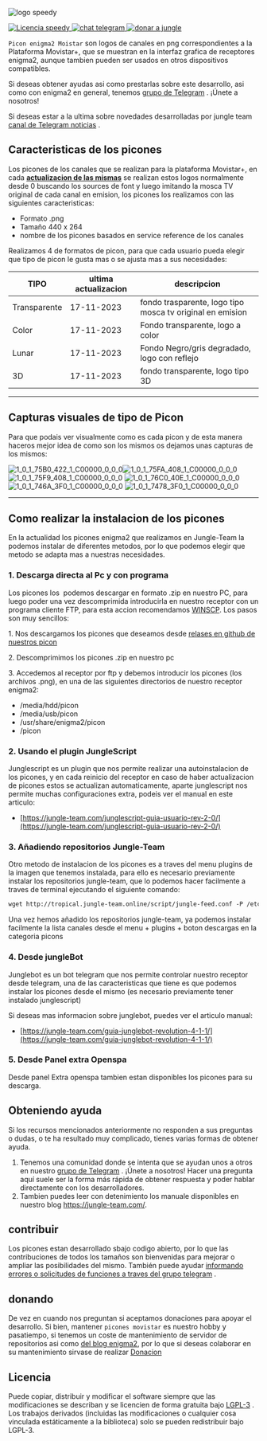 ![logo speedy](https://jungle-team.com/wp-content/uploads/2023/04/picon_logo.png)

[![Licencia speedy](https://jungle-team.com/wp-content/uploads/2023/03/licence.png)
](https://github.com/jungla-team/Speedy-OEA-autoinstall/blob/main/LICENSE) [![chat telegram](https://jungle-team.com/wp-content/uploads/2023/03/telegram.png)
](https://t.me/joinchat/R_MzlCWf4Kahgb5G) [![donar a jungle](https://jungle-team.com/wp-content/uploads/2023/03/donate.png)
](https://paypal.me/jungleteam)


`Picon enigma2 Moistar` son logos de canales en png correspondientes a la Plataforma Movistar+, que se muestran en la interfaz grafica de receptores enigma2, aunque tambien pueden ser usados en otros dispositivos compatibles.

Si deseas obtener ayudas asi como prestarlas sobre este desarrollo, asi como con enigma2 en general, tenemos  [grupo de Telegram](https://telegram.me/pythontelegrambotgroup) . ¡Únete a nosotros!

Si deseas estar a la ultima sobre novedades desarrolladas por jungle team [canal de Telegram noticias](https://telegram.me/pythontelegrambotchannel) .

## Caracteristicas de los picones

Los picones de los canales que se realizan para la plataforma Movistar+, en cada [**actualizacion de las mismas**](https://github.com/jungla-team/Picon-enigma2-Movistar/releases/tag/jungle-picon) se realizan estos logos normalmente desde 0 buscando los sources de font y luego imitando la mosca TV original de cada canal en emision, los picones los realizamos con las siguientes caracteristicas:

*   Formato .png
*   Tamaño 440 x 264
*   nombre de los picones basados en service reference de los canales 

Realizamos 4 de formatos de picon, para que cada usuario pueda elegir que tipo de picon le gusta mas o se ajusta mas a sus necesidades:

| **TIPO** | ultima actualizacion | descripcion |
| --- | --- | --- |
| Transparente | 17-11-2023 | fondo trasparente, logo tipo mosca tv original en emision  |
| Color | 17-11-2023 | Fondo transparente, logo a color  |
| Lunar | 17-11-2023 | Fondo Negro/gris degradado, logo con reflejo |
| 3D | 17-11-2023 | fondo transparente, logo tipo 3D  |

---

## Capturas visuales de tipo de Picon

Para que podais ver visualmente como es cada picon y de esta manera haceros mejor idea de como son los mismos os dejamos unas capturas de los mismos:


![1_0_1_75B0_422_1_C00000_0_0_0](https://user-images.githubusercontent.com/44529886/229458556-f59930c7-ec4f-4cb6-8d7c-d5aa6225180b.png)![1_0_1_75FA_408_1_C00000_0_0_0](https://user-images.githubusercontent.com/44529886/229459668-bf73d02f-97e1-4b33-895c-1e64a717c518.png)
![1_0_1_75F9_408_1_C00000_0_0_0](https://user-images.githubusercontent.com/44529886/229459836-049e2015-cd93-4b3a-9f9f-4f524f6a6819.png)
![1_0_1_76C0_40E_1_C00000_0_0_0](https://user-images.githubusercontent.com/44529886/229460025-b32febcc-fcec-4b5f-8272-eb3dad9a8bb2.png)
![1_0_1_746A_3F0_1_C00000_0_0_0](https://user-images.githubusercontent.com/44529886/229460244-c9552163-6310-4895-bf11-50e45c4774da.png)
![1_0_1_7478_3F0_1_C00000_0_0_0](https://user-images.githubusercontent.com/44529886/229460446-abbfdb53-7fd9-46c2-83ae-fbb0d6b50ac9.png)


---

## **Como realizar la instalacion de los picones**

En la actualidad los picones enigma2 que realizamos en Jungle-Team la podemos instalar de diferentes metodos, por lo que podemos elegir que metodo se adapta mas a nuestras necesidades.

### **1\. Descarga directa al Pc y con programa**

Los picones los  podemos descargar en formato .zip en nuestro PC, para luego poder una vez descomprimida introducirla en nuestro receptor con un programa cliente FTP, para esta accion recomendamos [WINSCP](https://winscp.net/eng/download.php). Los pasos son muy sencillos:

1\. Nos descargamos los picones que deseamos desde [relases en github de nuestros picon](https://github.com/jungla-team/Picon-enigma2-Movistar/releases)

2\. Descomprimimos los picones .zip en nuestro pc

3\. Accedemos al receptor por ftp y debemos introducir los picones (los archivos .png), en una de las siguientes directorios de nuestro receptor enigma2:

*   /media/hdd/picon
*   /media/usb/picon
*   /usr/share/enigma2/picon
*   /picon 

### **2\. Usando el plugin JungleScript**

Junglescript es un plugin que nos permite realizar una autoinstalacion de los picones, y en cada reinicio del receptor en caso de haber actualizacion de picones estos se actualizan automaticamente, aparte junglescript nos permite muchas configuraciones extra, podeis ver el manual en este articulo:

*   [https://jungle-team.com/junglescript-guia-usuario-rev-2-0/](https://jungle-team.com/junglescript-guia-usuario-rev-2-0/)

### **3\. Añadiendo repositorios Jungle-Team**

Otro metodo de instalacion de los picones es a traves del menu plugins de la imagen que tenemos instalada, para ello es necesario previamente instalar los repositorios jungle-team, que lo podemos hacer facilmente a traves de terminal ejecutando el siguiente comando:

```diff
wget http://tropical.jungle-team.online/script/jungle-feed.conf -P /etc/opkg/
```

Una vez hemos añadido los repositorios jungle-team, ya podemos instalar facilmente la lista canales desde el menu + plugins + boton descargas en la categoria picons

### **4\. Desde jungleBot**

Junglebot es un bot telegram que nos permite controlar nuestro receptor desde telegram, una de las caracteristicas que tiene es que podemos instalar los picones desde el mismo (es necesario previamente tener instalado junglescript)

Si deseas mas informacion sobre junglebot, puedes ver el articulo manual:

*   [https://jungle-team.com/guia-junglebot-revolution-4-1-1/](https://jungle-team.com/guia-junglebot-revolution-4-1-1/)

### **5\. Desde Panel extra Openspa**

Desde panel Extra openspa tambien estan disponibles los picones para su descarga.


## Obteniendo ayuda

Si los recursos mencionados anteriormente no responden a sus preguntas o dudas,  o te ha resultado muy complicado, tienes varias formas de obtener ayuda.

1.  Tenemos una comunidad donde se intenta que se ayudan unos a otros en nuestro [grupo de Telegram](https://t.me/joinchat/R_MzlCWf4Kahgb5G) . ¡Únete a nosotros! Hacer una pregunta aquí suele ser la forma más rápida de obtener respuesta y poder hablar directamente con los desarrolladores.
2.  Tambien puedes leer con detenimiento los manuale disponibles en nuestro blog https://jungle-team.com/.

## contribuir

Los picones estan desarrollado sbajo codigo abierto, por lo que las contribuciones de todos los tamaños son bienvenidas para mejorar o ampliar las posibilidades del mismo. También puede ayudar [informando errores o solicitudes de funciones a traves del grupo telegram](https://t.me/joinchat/R_MzlCWf4Kahgb5G) .

## [](jungleteam#donating)donando

De vez en cuando nos preguntan si aceptamos donaciones para apoyar el desarrollo. Si bien, mantener `picones movistar`  es nuestro hobby y  pasatiempo, si tenemos un coste de mantenimiento de servidor de repositorios asi como [del blog enigma2](https://jungle-team.com/), por lo que si deseas colaborar en su mantenimiento sirvase de realizar [Donacion](https://paypal.me/jungleteam)

## [](jungle-team#license)Licencia

Puede copiar, distribuir y modificar el software siempre que las modificaciones se describan y se licencien de forma gratuita bajo [LGPL-3](https://www.gnu.org/licenses/lgpl-3.0.html) . Los trabajos derivados (incluidas las modificaciones o cualquier cosa vinculada estáticamente a la biblioteca) solo se pueden redistribuir bajo LGPL-3.
